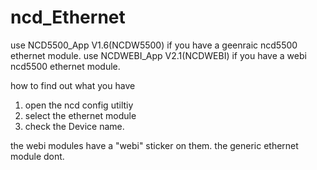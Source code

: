 # ncd_Ethernet
use NCD5500_App V1.6(NCDW5500) if you have a geenraic ncd5500 ethernet module.
use NCDWEBI_App V2.1(NCDWEBI) if you have a webi ncd5500 ethernet module.

how to find out what you have
1. open the ncd config utiltiy
2. select the ethernet module
3. check the Device name. 

the webi modules have a "webi" sticker on them. the generic ethernet module dont.
